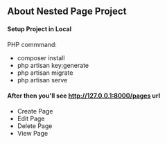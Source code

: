 
## About Nested Page Project 

#### Setup Project in Local

PHP commmand:

- composer install
- php artisan key:generate
- php artisan migrate
- php artisan serve

#### After then you'll see http://127.0.0.1:8000/pages url

- Create Page
- Edit Page
- Delete Page
- View Page



